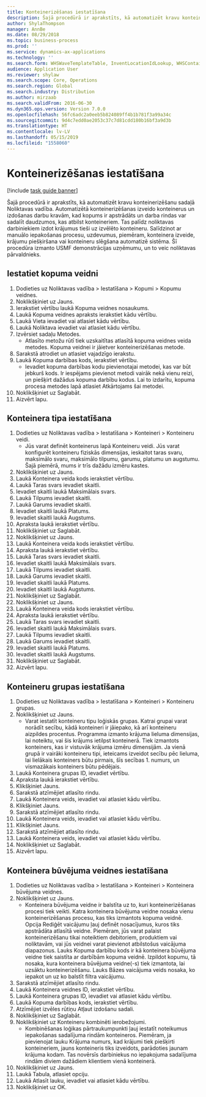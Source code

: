 ```yaml
---
title: Konteinerizēšanas iestatīšana
description: Šajā procedūrā ir aprakstīts, kā automatizēt kravu konteinerizēšanu sadaļā Noliktavas vadība.
author: ShylaThompson
manager: AnnBe
ms.date: 08/29/2018
ms.topic: business-process
ms.prod: ''
ms.service: dynamics-ax-applications
ms.technology: ''
ms.search.form: WHSWaveTemplateTable, InventLocationIdLookup, WHSContainerType, WHSContainerGroup, WHSContainerizationTable, WHSContainerizationBreak, WHSCreateContainerBreak
audience: Application User
ms.reviewer: shylaw
ms.search.scope: Core, Operations
ms.search.region: Global
ms.search.industry: Distribution
ms.author: mirzaab
ms.search.validFrom: 2016-06-30
ms.dyn365.ops.version: Version 7.0.0
ms.openlocfilehash: 56fc6adc2a0eeb5b824089ff4b1b781f3a99a34c
ms.sourcegitcommit: 9d4c7edd0ae2053c37c7d81cdd180b16bf3a9d3b
ms.translationtype: HT
ms.contentlocale: lv-LV
ms.lasthandoff: 05/15/2019
ms.locfileid: "1558060"
---
```

# <a name="set-up-containerization"></a>Konteinerizēšanas iestatīšana

[!include [task guide banner](../../includes/task-guide-banner.md)]

Šajā procedūrā ir aprakstīts, kā automatizēt kravu konteinerizēšanu sadaļā Noliktavas vadība. Automatizētā konteinerizēšanas izveido konteinerus un izdošanas darbu kravām, kad kopums ir apstrādāts un darba rindas var sadalīt daudzumos, kas atbilst konteineriem. Tas palīdz noliktavas darbiniekiem izdot krājumus tieši uz izvēlēto konteineru. Salīdzinot ar manuālo iepakošanas procesu, uzdevumus, piemēram, konteinera izveide, krājumu piešķiršana vai konteineru slēgšana automatizē sistēma. Šī procedūra izmanto USMF demonstrācijas uzņēmumu, un to veic noliktavas pārvaldnieks.


## <a name="set-up-a-wave-template"></a>Iestatiet kopuma veidni
1. Dodieties uz Noliktavas vadība > Iestatīšana > Kopumi > Kopumu veidnes.
2. Noklikšķiniet uz Jauns.
3. Ierakstiet vērtību laukā Kopuma veidnes nosaukums.
4. Laukā Kopuma veidnes apraksts ierakstiet kādu vērtību.
5. Laukā Vieta ievadiet vai atlasiet kādu vērtību.
6. Laukā Noliktava ievadiet vai atlasiet kādu vērtību.
7. Izvērsiet sadaļu Metodes.
    * Atlasīto metožu rūtī tiek uzskaitītas atlasītā kopuma veidnes veida metodes. Kopuma veidnei ir jāietver konteinerizēšanas metode.  
8. Sarakstā atrodiet un atlasiet vajadzīgo ierakstu.
9. Laukā Kopuma darbības kods, ierakstiet vērtību.
    * Ievadiet kopuma darbības kodu pievienotajai metodei, kas var būt jebkurš kods. Ir iespējams pievienot metodi vairāk nekā vienu reizi, un piešķirt dažādus kopuma darbību kodus. Lai to izdarītu, kopuma procesa metodes lapā atlasiet Atkārtojams šai metodei.  
10. Noklikšķiniet uz Saglabāt.
11. Aizvērt lapu.

## <a name="set-up-a-container-type"></a>Konteinera tipa iestatīšana
1. Dodieties uz Noliktavas vadība > Iestatīšana > Konteineri > Konteineru veidi.
    * Jūs varat definēt konteinerus lapā Konteineru veidi. Jūs varat konfigurēt konteineru fiziskās dimensijas, ieskaitot taras svaru, maksimālo svaru, maksimālo tilpumu, garumu, platumu un augstumu. Šajā piemērā, mums ir trīs dažādu izmēru kastes.  
2. Noklikšķiniet uz Jauns.
3. Laukā Konteinera veida kods ierakstiet vērtību.
4. Laukā Taras svars ievadiet skaitli.
5. Ievadiet skaitli laukā Maksimālais svars.
6. Laukā Tilpums ievadiet skaitli.
7. Laukā Garums ievadiet skaitli.
8. Ievadiet skaitli laukā Platums.
9. Ievadiet skaitli laukā Augstums.
10. Apraksta laukā ierakstiet vērtību.
11. Noklikšķiniet uz Saglabāt.
12. Noklikšķiniet uz Jauns.
13. Laukā Konteinera veida kods ierakstiet vērtību.
14. Apraksta laukā ierakstiet vērtību.
15. Laukā Taras svars ievadiet skaitli.
16. Ievadiet skaitli laukā Maksimālais svars.
17. Laukā Tilpums ievadiet skaitli.
18. Laukā Garums ievadiet skaitli.
19. Ievadiet skaitli laukā Platums.
20. Ievadiet skaitli laukā Augstums.
21. Noklikšķiniet uz Saglabāt.
22. Noklikšķiniet uz Jauns.
23. Laukā Konteinera veida kods ierakstiet vērtību.
24. Apraksta laukā ierakstiet vērtību.
25. Laukā Taras svars ievadiet skaitli.
26. Ievadiet skaitli laukā Maksimālais svars.
27. Laukā Tilpums ievadiet skaitli.
28. Laukā Garums ievadiet skaitli.
29. Ievadiet skaitli laukā Platums.
30. Ievadiet skaitli laukā Augstums.
31. Noklikšķiniet uz Saglabāt.
32. Aizvērt lapu.

## <a name="set-up-a-container-group"></a>Konteineru grupas iestatīšana
1. Dodieties uz Noliktavas vadība > Iestatīšana > Konteineri > Konteineru grupas.
2. Noklikšķiniet uz Jauns.
    * Varat iestatīt konteineru tipu loģiskās grupas. Katrai grupai varat norādīt secību, kādā konteineri ir jāiepako, kā arī konteineru aizpildes procentus. Programma izmanto krājuma lieluma dimensijas, lai noteiktu, vai šis krājums ietilpst konteinerā. Tiek izmantots konteiners, kas ir vistuvāk krājuma izmēru dimensijām. Ja vienā grupā ir vairāki konteineru tipi, ieteicams izveidot secību pēc lieluma, lai lielākais konteiners būtu pirmais, šīs secības 1. numurs, un vismazākais konteiners būtu pēdējais.    
3. Laukā Konteinera grupas ID, ievadiet vērtību.
4. Apraksta laukā ierakstiet vērtību.
5. Klikšķiniet Jauns.
6. Sarakstā atzīmējiet atlasīto rindu.
7. Laukā Konteinera veids, ievadiet vai atlasiet kādu vērtību.
8. Klikšķiniet Jauns.
9. Sarakstā atzīmējiet atlasīto rindu.
10. Laukā Konteinera veids, ievadiet vai atlasiet kādu vērtību.
11. Klikšķiniet Jauns.
12. Sarakstā atzīmējiet atlasīto rindu.
13. Laukā Konteinera veids, ievadiet vai atlasiet kādu vērtību.
14. Noklikšķiniet uz Saglabāt.
15. Aizvērt lapu.

## <a name="set-up-a-container-build-template"></a>Konteinera būvējuma veidnes iestatīšana
1. Dodieties uz Noliktavas vadība > Iestatīšana > Konteineri > Konteinera būvējuma veidnes.
2. Noklikšķiniet uz Jauns.
    * Konteinera būvējuma veidne ir balstīta uz to, kuri konteinerizēšanas procesi tiek veikti. Katra konteinera būvējuma veidne nosaka vienu konteinerizēšanas procesu, kas tiks izmantots kopuma veidnē. Opcija Rediģēt vaicājumu ļauj definēt nosacījumus, kuros tiks apstrādāta atlasītā veidne. Piemēram, jūs varat palaist konteinerizēšanu tikai noteiktiem debitoriem, produktiem vai noliktavām, vai jūs veidnei varat pievienot atbilstošus vaicājuma diapazonus. Lauks Kopuma darbību kods ir kā konteinera būvējuma veidne tiek saistīta ar darbībām kopuma veidnē. Izpildot kopumu, tā nosaka, kura konteinera būvējuma veidne(-s) tiek izmantota, lai uzsāktu konteinerizēšanu. Lauks Bāzes vaicājuma veids nosaka, ko iepakot un uz ko balstīt filtra vaicājumu.  
3. Sarakstā atzīmējiet atlasīto rindu.
4. Laukā Konteinera veidnes ID, ierakstiet vērtību.
5. Laukā Konteinera grupas ID, ievadiet vai atlasiet kādu vērtību.
6. Laukā Kopuma darbības kods, ierakstiet vērtību.
7. Atzīmējiet izvēles rūtiņu Atļaut izdošanu sadali.
8. Noklikšķiniet uz Saglabāt.
9. Noklikšķiniet uz Konteineru kombinēti ierobežojumi.
    * Kombinēšanas loģikas pārtraukumpunkti ļauj iestatīt noteikumus iepakošanas sadalījuma rindām konteineros. Piemēram, ja pievienojat lauku Krājuma numurs, kad krājumi tiek piešķirti konteineriem, jauns konteineris tiks izveidots, parādoties jaunam krājuma kodam. Tas novērsīs darbiniekus no iepakojuma sadalījuma rindām diviem dažādiem klientiem vienā konteinerā.  
10. Noklikšķiniet uz Jauns.
11. Laukā Tabula, atlasiet opciju.
12. Laukā Atlasīt lauku, ievadiet vai atlasiet kādu vērtību.
13. Noklikšķiniet uz OK.

